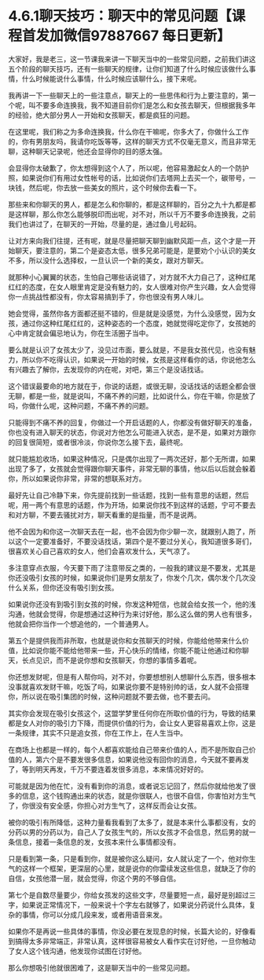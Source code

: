 # 4.6.1聊天技巧：聊天中的常见问题【课程首发加微信97887667 每日更新】

大家好，我是老三，这一节课我来讲一下聊天当中的一些常见问题，之前我们讲这五个阶段的聊天技巧，还有一些聊天的规律，让你们知道了什么时候应该做什么事情，什么时候能说什么事情，什么时候应该聊什么，接下来呢。

我再讲一下一些聊天上的一些注意点，聊天上的一些思伟和行为上要注意的，第一个呢，叫不要多命连换我，我不知道目前你们是怎么和女孩去聊天，但根据我多年的经验，绝大部分男人一开始和女孩聊天，都是疯狂的问题。

在这里呢，我们称之为多命连换我，什么你在干嘛呢，你多大了，你做什么工作的，你有男朋友吗，我请你吃饭等等，这样的聊天方式不仅毫无意义，而且非常无聊，这种聊天记录呢，他还会显得你的目的感太强。

会显得你太破歉了，你太想得到这个人了，所以呢，他容易激起女人的一个防护照，如果说你们有用过女性帐号的话，比如说你们去塔网上去买一个，碳带号，一块钱，然后呢，你去放一些美女的照片，这个时候你去看一下。

那些来和你聊天的男人，都是怎么和你聊的，都是这样聊的，百分之九十九都是都是这样聊，那么你怎么能够脱印而出呢，对不对，所以千万不要多命连换我，之前我们也讲过了，在聊天的一开始，尽量的是，通过鱼儿号起码。

让对方来向我们往提，还有呢，就是尽量把聊天聊到幽默风距一点，这个才是一开始聊天，要注意的，第二个是姿态太低，很多兄弟可能是，是要劝个小认识的美女不多，所以没什么选择权，一旦认识一个新的美女，跟对方聊天。

就那种小心翼翼的状态，生怕自己哪些话说错了，对方就不大力自己了，这种红尾红红的态度，在女人眼里肯定是没有魅力的，女人很难对你产生兴趣，女人会觉得你一点挑战性都没有，你太容易搞到手了，你也很没有男人味儿。

她会觉得，虽然你各方面都还挺不错的，但是就是没感觉，为什么没感觉，因为女孩，通过你这种红尾红红的，这种姿态的一个态度，她就觉得吃定你了，女孩她的心中肯定就会偏忌地认为，你在生活圈子当中。

要么就是认识了女孩太少了，没见过市面，要么就是，不是我女孩代见，也没有魅力，所以你不吃得认识，如果说一开始的时候，女孩是这样看你的话，你说他怎么有兴趣去了解你，去发现你的内在呢，对吧，第三个是没话找话。

这个错误最要命的地方就在于，你说的话题，或很无聊，没话找话的话题全都会很无聊，都是一些，就是说叫，不痛不养的问题，比如说什么，你在干嘛，你是放了吗，你做什么呢，这种问题，不痛不养的问题。

只能得到不痛不养的回复，你做过一个开启话题的人，你都没有做好聊天的准备，你也没有进入聊天的状态，你说对方他怎么可能进入状态，是不是，如果对方跟你的回复很简短，或者很冷淡，你说你怎么接下去，最终呢。

就只能尴尬收场，如果这种情况，只是偶尔出现了一两次还好，那个无所谓，如果出现了多了，女孩就会觉得跟你聊天事件，非常无聊的事情，他以后以后就会躲着你，所以如果说你非常，非常的想联系对方。

最好先让自己冷静下来，你先提前找到一些话题，找到一些有意思的话题，然后呢，用一两个有意思的话题，作为开场，如果说你找不到这样的话题，宁可不要去和对方聊，不要去骚扰对方，聊天看重的是指量，而不是说两。

他不会因为和你这一次聊天去在一起，也不会因为你少聊一次，就跟别人跑了，所以这个一定要准备好，不要没话找话，第四个是不要过分关心，我知道很多哥们，很喜欢关心自己喜欢的女人，他们会喜欢发什么，天气凉了。

多注意穿点衣服，今天要下雨了注意带反之类的，一般我的建议是不要发，尤其是你还没吸引女孩的时候，如果说你们是男女朋友了，你发个几次，偶尔发个几次没什么关系，但你还没有吸引到女孩。

如果说你还没有到吸引到女孩的时候，你发这种短信，也就会给女孩一个，他的浅沟通，他就会觉得，你是想通过这种行为来讨好他，那么这么做的男人也有很多，他就会把你当作一个想追他的，一个普通男人。

第五个是提供我而非所取，也就是说你和女孩聊天的时候，你能给他带来什么价值，比如说你能不能给他带来一些，开心快乐的情绪，你能不能让他通过和你聊天，长点见识，而不是说你想和女孩聊天，你想的事情多着呢。

你还想发财呢，但是有人帮你吗，对不对，你要想想别人想聊什么东西，很多根本没事就喜欢发财干嘛，吃饭了吗，如果说你要不是特别帅的话，女人就不会搭理你，所以说在吸引集团的时候，这种问题就不要去做，也不要去问。

其实你会发现在吸引女孩这个，这盟学梦里任何你在所取价值的行为，导致的结果都是女人对你的吸引力下降，而提供价值的行为，会让女人更容易喜欢上你，这是一条规律，其实不只是追女孩，你在工作上，在人生当中。

在商场上也都是一样的，每个人都喜欢能给自己带来价值的人，而不是所取自己价值的人，第六个是不要发很多信息，如果说他没有回你的消息，今天就不要再发了，等到明天再发，千万不要连着发很多消息，本来情况好好的。

可能就是因为他在忙，没有看到你的消息，或者说忘记回了，然后你就给他发了很多的信息，这个钱购通出来的状态，就是你很联人，也很不自信，你害怕对方生气了，你很没有安全感，你担心对方生气了，这样反而会让女孩。

被你的吸引有所降低，这种力量看我看到了太多了，就是本来什么事都没有，女的分药以男的分药以为，自己人了女孩生气的，所以女孩才不会信息，然后男的就一条信息，接着一条信息的发，女孩本来什么事情都没有。

只是看到第一条，只是看到你，就是被你这么疑问，女人就认定了一个，他对你生气的这样一个框架，更深层的心里，就是说你的你雷续发这些信息，就缺乏了你的自信，女孩他潜一层，就会觉得，你这个男的不够自信。

第七个是自数尽量要少，你给女孩发的这些文字，尽量要短一点，最好是别超过三字，如果说正常情况下，一般来说十个字左右就够了，如果说分药说什么具体，复杂的事情，你可以分成几段来发，或者用语音来发。

如果你不是再说一些具体的事情，你没必要在发现息的时候，长篇大论的，好像看到搞得太多非常端正，非常认真，这样很容易被女人看作实在讨好他，一旦你触动了女人这个钱沟通，他发现你试图在讨好他。

那么你想吸引他就很困难了，这是聊天当中的一些常见问题。